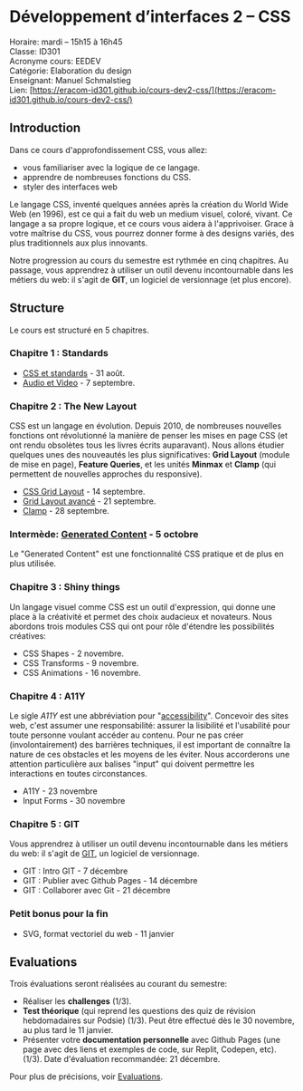 # Développement d’interfaces 2 – CSS

Horaire: mardi – 15h15 à 16h45  
Classe: ID301  
Acronyme cours: EEDEV  
Catégorie: Elaboration du design  
Enseignant: Manuel Schmalstieg  
Lien: [https://eracom-id301.github.io/cours-dev2-css/](https://eracom-id301.github.io/cours-dev2-css/)

## Introduction

Dans ce cours d'approfondissement CSS, vous allez:
- vous familiariser avec la logique de ce langage.
- apprendre de nombreuses fonctions du CSS.
- styler des interfaces web

Le langage CSS, inventé quelques années après la création du World Wide Web (en 1996), est ce qui a fait du web un medium visuel, coloré, vivant. Ce langage a sa propre logique, et ce cours vous aidera à l'apprivoiser. Grace à votre maîtrise du CSS, vous pourrez donner forme à des designs variés, des plus traditionnels aux plus innovants.

Notre progression au cours du semestre est rythmée en cinq chapitres. Au passage, vous apprendrez à utiliser un outil devenu incontournable dans les métiers du web: il s'agit de **GIT**, un logiciel de versionnage (et plus encore).

## Structure

Le cours est structuré en 5 chapitres.

### Chapitre 1 : Standards

- [CSS et standards](standards.html) - 31 août.
- [Audio et Video](audio-video.html) - 7 septembre.

### Chapitre 2 : The New Layout

CSS est un langage en évolution. Depuis 2010, de nombreuses nouvelles fonctions ont révolutionné la manière de penser les mises en page CSS (et ont rendu obsolètes tous les livres écrits auparavant). Nous allons étudier quelques unes des nouveautés les plus significatives: **Grid Layout** (module de mise en page), **Feature Queries**, et les unités **Minmax** et **Clamp** (qui permettent de nouvelles approches du responsive).

- [CSS Grid Layout](grid-layout.html) - 14 septembre.
- [Grid Layout avancé](grid-advanced.html) - 21 septembre.
- [Clamp](clamp.html) - 28 septembre.

### Intermède: [Generated Content](generated-content.html) - 5 octobre

Le "Generated Content" est une fonctionnalité CSS pratique et de plus en plus utilisée.

### Chapitre 3 : Shiny things

Un langage visuel comme CSS est un outil d'expression, qui donne une place à la créativité et permet des choix audacieux et novateurs. Nous abordons trois modules CSS qui ont pour rôle d'étendre les possibilités créatives: 

- CSS Shapes - 2 novembre.
- CSS Transforms - 9 novembre.
- CSS Animations - 16 novembre.

### Chapitre 4 : A11Y

Le sigle *A11Y* est une abbréviation pour "[accessibility](https://cours-web.ch/html/accessibilite.html)". Concevoir des sites web, c'est assumer une responsabilité: assurer la lisibilité et l'usabilité pour toute personne voulant accéder au contenu. Pour ne pas créer (involontairement) des barrières techniques, il est important de connaître la nature de ces obstacles et les moyens de les éviter. Nous accorderons une attention particulière aux balises "input" qui doivent permettre les interactions en toutes circonstances.

- A11Y - 23 novembre
- Input Forms - 30 novembre

### Chapitre 5 : GIT

Vous apprendrez à utiliser un outil devenu incontournable dans les métiers du web: il s'agit de [GIT](https://cours-web.ch/git/), un logiciel de versionnage.

- GIT : Intro GIT - 7 décembre
- GIT : Publier avec Github Pages - 14 décembre
- GIT : Collaborer avec Git - 21 décembre

### Petit bonus pour la fin

- SVG, format vectoriel du web - 11 janvier

## Evaluations

Trois évaluations seront réalisées au courant du semestre:

- Réaliser les **challenges** (1/3).
- **Test théorique** (qui reprend les questions des quiz de révision hebdomadaires sur Podsie) (1/3). Peut être effectué dès le 30 novembre, au plus tard le 11 janvier.
- Présenter votre **documentation personnelle** avec Github Pages (une page avec des liens et exemples de code, sur Replit, Codepen, etc). (1/3). Date d'évaluation recommandée: 21 décembre.

Pour plus de précisions, voir [Evaluations](evaluations.html).